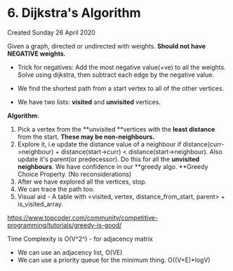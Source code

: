 # 6. Dijkstra's Algorithm
Created Sunday 26 April 2020

Given a graph, directed or undirected with weights. **Should not have NEGATIVE weights.**

* Trick for negatives: Add the most negative value(+ve) to all the weights. Solve using dijkstra, then subtract each edge by the negative value. 



* We find the shortest path from a start vertex to all of the other vertices.



* We have two lists: **visited** and **unvisited** vertices.


**Algorithm**:

1. Pick a vertex from the **unvisited **vertices with the **least distance** from the start. **These may be non-neighbours.**
2. Explore it, i.e update the distance value of a neighbour if distance(curr->neighbour) + distance(start->curr) < distance(start->neighbour). Also update it's parent(or predecessor). Do this for all the **unvisited neighbours**. We have confidence in our **greedy algo.  **Greedy Choice Property. (No reconsiderations)
3. After we have explored all the vertices, stop.
4. We can trace the path too.
5. Visual aid - A table with <visited, vertex, distance_from_start, parent> + is_visited_array.


<https://www.topcoder.com/community/competitive-programming/tutorials/greedy-is-good/>

Time Complexity is O(V^2^) - for adjacency matrix

* We can use an adjacency list, O(VE)
* We can use a priority queue for the minimum thing. O((V+E)*logV)


